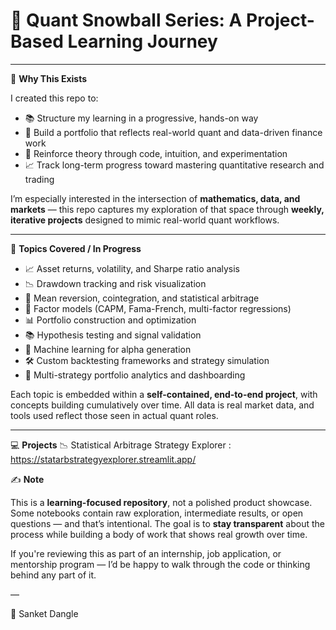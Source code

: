 # 🧠 Quant Snowball Series: A Project-Based Learning Journey


---

🎯 **Why This Exists**

I created this repo to:

- 📚 Structure my learning in a progressive, hands-on way  
- 💼 Build a portfolio that reflects real-world quant and data-driven finance work  
- 🧪 Reinforce theory through code, intuition, and experimentation  
- 📈 Track long-term progress toward mastering quantitative research and trading  

I’m especially interested in the intersection of **mathematics, data, and markets** — this repo captures my exploration of that space through **weekly, iterative projects** designed to mimic real-world quant workflows.

---

📂 **Topics Covered / In Progress**

- 📈 Asset returns, volatility, and Sharpe ratio analysis  
- 📉 Drawdown tracking and risk visualization  
- 🔁 Mean reversion, cointegration, and statistical arbitrage  
- 🧮 Factor models (CAPM, Fama-French, multi-factor regressions)  
- 📊 Portfolio construction and optimization  
- 📚 Hypothesis testing and signal validation  
- 🧠 Machine learning for alpha generation  
- 🛠️ Custom backtesting frameworks and strategy simulation  
- 💼 Multi-strategy portfolio analytics and dashboarding  

Each topic is embedded within a **self-contained, end-to-end project**, with concepts building cumulatively over time. All data is real market data, and tools used reflect those seen in actual quant roles.

---
💻 **Projects**
    📉 Statistical Arbitrage Strategy Explorer : https://statarbstrategyexplorer.streamlit.app/

✍️ **Note**

This is a **learning-focused repository**, not a polished product showcase.  
Some notebooks contain raw exploration, intermediate results, or open questions — and that’s intentional. The goal is to **stay transparent** about the process while building a body of work that shows real growth over time.

If you're reviewing this as part of an internship, job application, or mentorship program — I’d be happy to walk through the code or thinking behind any part of it.

—

🚀 Sanket Dangle
